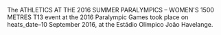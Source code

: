 The ATHLETICS AT THE 2016 SUMMER PARALYMPICS – WOMEN'S 1500 METRES T13 event at the 2016 Paralympic Games took place on heats_date–10 September 2016, at the Estádio Olímpico João Havelange.
